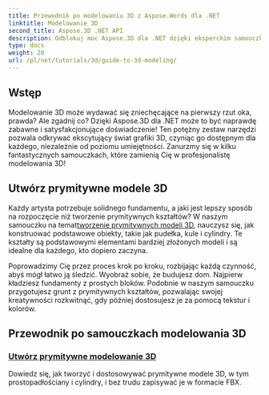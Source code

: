 ```yaml
---
title: Przewodnik po modelowaniu 3D z Aspose.Words dla .NET
linktitle: Modelowanie 3D
second_title: Aspose.3D .NET API
description: Odblokuj moc Aspose.3D dla .NET dzięki eksperckim samouczkom na temat tworzenia modeli 3D. Zacznij doskonalić swoje umiejętności projektowania 3D.
type: docs
weight: 20
url: /pl/net/tutorials/3d/guide-to-3d-modeling/
---
```

## Wstęp

Modelowanie 3D może wydawać się zniechęcające na pierwszy rzut oka, prawda? Ale zgadnij co? Dzięki Aspose.3D dla .NET może to być naprawdę zabawne i satysfakcjonujące doświadczenie! Ten potężny zestaw narzędzi pozwala odkrywać ekscytujący świat grafiki 3D, czyniąc go dostępnym dla każdego, niezależnie od poziomu umiejętności. Zanurzmy się w kilku fantastycznych samouczkach, które zamienią Cię w profesjonalistę modelowania 3D!

## Utwórz prymitywne modele 3D

 Każdy artysta potrzebuje solidnego fundamentu, a jaki jest lepszy sposób na rozpoczęcie niż tworzenie prymitywnych kształtów? W naszym samouczku na temat[tworzenie prymitywnych modeli 3D](./create-primitive-3d-modeling/), nauczysz się, jak konstruować podstawowe obiekty, takie jak pudełka, kule i cylindry. Te kształty są podstawowymi elementami bardziej złożonych modeli i są idealne dla każdego, kto dopiero zaczyna.

Poprowadzimy Cię przez proces krok po kroku, rozbijając każdą czynność, abyś mógł łatwo ją śledzić. Wyobraź sobie, że budujesz dom. Najpierw kładziesz fundamenty z prostych bloków. Podobnie w naszym samouczku przygotujesz grunt z prymitywnych kształtów, pozwalając swojej kreatywności rozkwitnąć, gdy później dostosujesz je za pomocą tekstur i kolorów. 

## Przewodnik po samouczkach modelowania 3D
### [Utwórz prymitywne modelowanie 3D](./create-primitive-3d-modeling/)
Dowiedz się, jak tworzyć i dostosowywać prymitywne modele 3D, w tym prostopadłościany i cylindry, i bez trudu zapisywać je w formacie FBX.